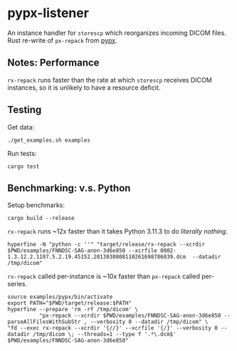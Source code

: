 # pypx-listener

An instance handler for `storescp` which reorganizes incoming DICOM files.
Rust re-write of `px-repack` from [pypx](https://github.com/FNNDSC/pypx).

## Notes: Performance

`rx-repack` runs faster than the rate at which `storescp` receives DICOM instances,
so it is unlikely to have a resource deficit.

## Testing

Get data:

```shell
./get_examples.sh examples
```

Run tests:

```shell
cargo test
```

## Benchmarking: v.s. Python

Setup benchmarks:

```shell
cargo build --release
```

`rx-repack` runs ~12x faster than it takes Python 3.11.3 to do _literally nothing_.

```shell
hyperfine -N "python -c ''" "target/release/rx-repack --xcrdir $PWD/examples/FNNDSC-SAG-anon-3d6e850 --xcrfile 0002-1.3.12.2.1107.5.2.19.45152.2013030808110261698786039.dcm  --datadir /tmp/dicom"
```

`rx-repack` called per-instance is ~10x faster than `px-repack` called per-series.

```shell
source examples/pypx/bin/activate
export PATH="$PWD/target/release:$PATH"
hyperfine --prepare 'rm -rf /tmp/dicom' \
          "px-repack --xcrdir $PWD/examples/FNNDSC-SAG-anon-3d6e850 --parseAllFilesWithSubStr , --verbosity 0 --datadir /tmp/dicom" \
"fd --exec rx-repack --xcrdir '{//}' --xcrfile '{/}' --verbosity 0 --datadir /tmp/dicom \; --threads=1 --type f '.*\.dcm$' $PWD/examples/FNNDSC-SAG-anon-3d6e850"
```
